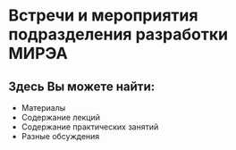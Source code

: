 # Встречи и мероприятия подразделения разработки МИРЭА

## Здесь Вы можете найти:

* Материалы
* Содержание лекций
* Содержание практических занятий
* Разные обсуждения